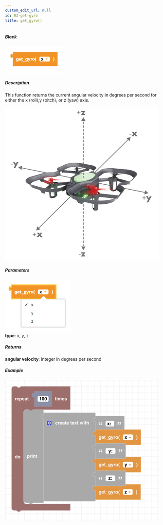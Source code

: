 ```yaml
---
custom_edit_url: null
id: 03-get-gyro
title: get_gyro()
---
```


##### Block

![get gyro block image](get_gyro.PNG)<br />

##### Description

This function returns the current angular velocity in degrees per second for either the x (roll),y (pitch), or z (yaw) axis. 

![CoDrone EDU angles](xyz.jpg)

##### Parameters
![get gyro image](get_gyro_params.PNG) <br />
**type**: x, y, z <br />

##### Returns

**angular velocity**: integer in degrees per second

##### Example

![get gyro example](get_gyro_ex.PNG)